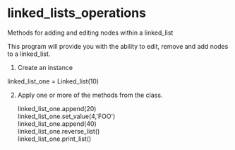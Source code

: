 # linked_lists_operations

Methods for adding and editing nodes within a linked_list

This program will provide you with the ability to edit, remove and add nodes to a linked_list.

1. Create an instance

  linked_list_one = Linked_list(10)
  
2. Apply one or more of the methods from the class.

    linked_list_one.append(20)  
    linked_list_one.set_value(4,'FOO')  
    linked_list_one.append(40)  
    linked_list_one.reverse_list()  
    linked_list_one.print_list()  
    
 
